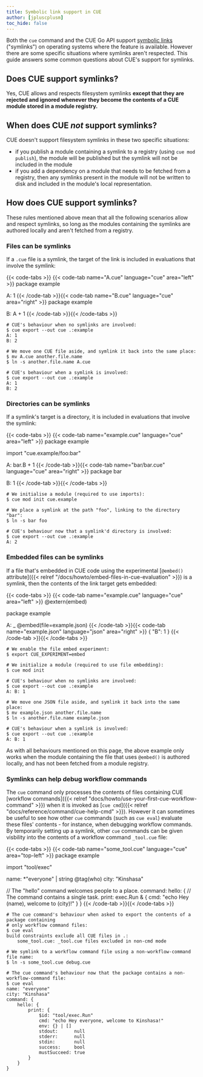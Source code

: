 ```yaml
---
title: Symbolic link support in CUE
author: [jpluscplusm]
toc_hide: false
---
```


Both the `cue` command and the CUE Go API support
[symbolic links](https://en.wikipedia.org/wiki/Symbolic_link)
("symlinks") on operating systems where the feature is available. However there
are some specific situations where symlinks aren't respected. This guide
answers some common questions about CUE's support for symlinks.

## Does CUE support symlinks?

Yes, CUE allows and respects filesystem symlinks **except that they are
rejected and ignored whenever they become the contents of a CUE module stored
in a module registry.**

## When does CUE *not* support symlinks?

CUE doesn't support filesystem symlinks in these two specific situations:

- if you publish a module containing a symlink to a registry (using `cue mod
  publish`), the module will be published but the symlink will not be included
  in the module
- if you add a dependency on a module that needs to be fetched from a registry,
  then any symlinks present in the module will not be written to disk and
  included in the module's local representation.

## How does CUE support symlinks?

These rules mentioned above mean that all the following scenarios allow and
respect symlinks, so long as the modules containing the symlinks are authored
locally and aren't fetched from a registry.

### Files can be symlinks

If a `.cue` file is a symlink, the target of the link is included in
evaluations that involve the symlink:

{{< code-tabs >}}
{{< code-tab name="A.cue" language="cue" area="left" >}}
package example

A: 1
{{< /code-tab >}}{{< code-tab name="B.cue" language="cue" area="right" >}}
package example

B: A + 1
{{< /code-tab >}}{{< /code-tabs >}}

```text { title="TERMINAL" type="terminal" codeToCopy="Y3VlIGV4cG9ydCAtLW91dCBjdWUgLjpleGFtcGxlCm12IEEuY3VlIGFub3RoZXIuZmlsZS5uYW1lCmxuIC1zIGFub3RoZXIuZmlsZS5uYW1lIEEuY3VlCmN1ZSBleHBvcnQgLS1vdXQgY3VlIC46ZXhhbXBsZQ==" }
# CUE's behaviour when no symlinks are involved:
$ cue export --out cue .:example
A: 1
B: 2

# We move one CUE file aside, and symlink it back into the same place:
$ mv A.cue another.file.name
$ ln -s another.file.name A.cue

# CUE's behaviour when a symlink is involved:
$ cue export --out cue .:example
A: 1
B: 2
```
### Directories can be symlinks

If a symlink's target is a directory, it is included in evaluations that
involve the symlink:

{{< code-tabs >}}
{{< code-tab name="example.cue" language="cue" area="left" >}}
package example

import "cue.example/foo:bar"

A: bar.B + 1
{{< /code-tab >}}{{< code-tab name="bar/bar.cue" language="cue" area="right" >}}
package bar

B: 1
{{< /code-tab >}}{{< /code-tabs >}}

```text { title="TERMINAL" type="terminal" codeToCopy="Y3VlIG1vZCBpbml0IGN1ZS5leGFtcGxlCmxuIC1zIGJhciBmb28KY3VlIGV4cG9ydCAtLW91dCBjdWUgLjpleGFtcGxl" }
# We initialise a module (required to use imports):
$ cue mod init cue.example

# We place a symlink at the path "foo", linking to the directory "bar":
$ ln -s bar foo

# CUE's behaviour now that a symlink'd directory is involved:
$ cue export --out cue .:example
A: 2
```
### Embedded files can be symlinks

If a file that's embedded in CUE code using the experimental
[`@embed()` attribute]({{< relref "/docs/howto/embed-files-in-cue-evaluation" >}})
is a symlink, then the contents of the link target gets embedded:
  
{{< code-tabs >}}
{{< code-tab name="example.cue" language="cue" area="left" >}}
@extern(embed)

package example

A: _ @embed(file=example.json)
{{< /code-tab >}}{{< code-tab name="example.json" language="json" area="right" >}}
{
    "B": 1
}
{{< /code-tab >}}{{< /code-tabs >}}

```text { title="TERMINAL" type="terminal" codeToCopy="ZXhwb3J0IENVRV9FWFBFUklNRU5UPWVtYmVkCmN1ZSBtb2QgaW5pdApjdWUgZXhwb3J0IC0tb3V0IGN1ZSAuOmV4YW1wbGUKbXYgZXhhbXBsZS5qc29uIGFub3RoZXIuZmlsZS5uYW1lCmxuIC1zIGFub3RoZXIuZmlsZS5uYW1lIGV4YW1wbGUuanNvbgpjdWUgZXhwb3J0IC0tb3V0IGN1ZSAuOmV4YW1wbGU=" }
# We enable the file embed experiment:
$ export CUE_EXPERIMENT=embed

# We initialize a module (required to use file embedding):
$ cue mod init

# CUE's behaviour when no symlinks are involved:
$ cue export --out cue .:example
A: B: 1

# We move one JSON file aside, and symlink it back into the same place:
$ mv example.json another.file.name
$ ln -s another.file.name example.json

# CUE's behaviour when a symlink is involved:
$ cue export --out cue .:example
A: B: 1
```
As with all behaviours mentioned on this page, the above example only works
when the module containing the file that uses `@embed()` is authored locally,
and has not been fetched from a module registry.

### Symlinks can help debug workflow commands

The `cue` command only processes the contents of files containing CUE
[workflow commands]({{< relref "docs/howto/use-your-first-cue-workflow-command" >}})
when it is invoked as
[`cue cmd`]({{< relref "docs/reference/command/cue-help-cmd" >}}).
However it can sometimes be useful to see how other `cue` commands (such as
`cue eval`) evaluate these files' contents - for instance, when debugging
workflow commands. By temporarily setting up a symlink, other `cue` commands
can be given visbility into the contents of a workflow command `_tool.cue`
file:

{{< code-tabs >}}
{{< code-tab name="some_tool.cue" language="cue" area="top-left" >}}
package example

import "tool/exec"

name: *"everyone" | string @tag(who)
city: "Kinshasa"

// The "hello" command welcomes people to a place.
command: hello: {
	// The command contains a single task.
	print: exec.Run & {
		cmd: "echo Hey \(name), welcome to \(city)!"
	}
}
{{< /code-tab >}}{{< /code-tabs >}}

```text { title="TERMINAL" type="terminal" codeToCopy="Y3VlIGV2YWwKbG4gLXMgc29tZV90b29sLmN1ZSBkZWJ1Zy5jdWUKY3VlIGV2YWw=" }
# The cue command's behaviour when asked to export the contents of a package containing
# only workflow command files:
$ cue eval
build constraints exclude all CUE files in .:
    some_tool.cue: _tool.cue files excluded in non-cmd mode

# We symlink to a workflow command file using a non-workflow-command file name:
$ ln -s some_tool.cue debug.cue

# The cue command's behaviour now that the package contains a non-workflow-command file:
$ cue eval
name: "everyone"
city: "Kinshasa"
command: {
    hello: {
        print: {
            $id: "tool/exec.Run"
            cmd: "echo Hey everyone, welcome to Kinshasa!"
            env: {} | []
            stdout:      null
            stderr:      null
            stdin:       null
            success:     bool
            mustSucceed: true
        }
    }
}
```
